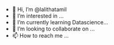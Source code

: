 - 👋 Hi, I’m @lalithatamil
- 👀 I’m interested in ...
- 🌱 I’m currently learning Datascience...
- 💞️ I’m looking to collaborate on ...
- 📫 How to reach me ...

<!---
lalithatamil/lalithatamil is a ✨ special ✨ repository because its `README.md` (this file) appears on your GitHub profile.
You can click the Preview link to take a look at your changes.
--->

